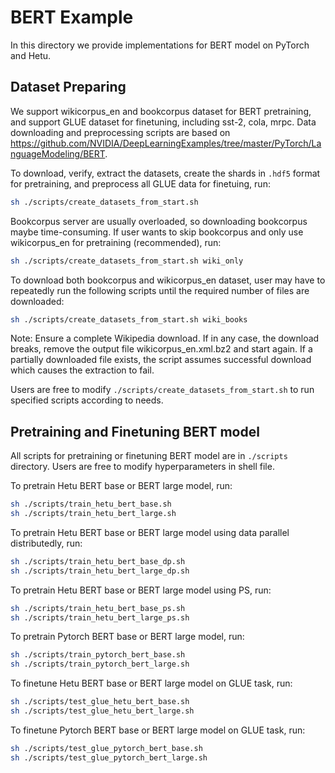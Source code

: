 # BERT Example
In this directory we provide implementations for BERT model on PyTorch and Hetu.

## Dataset Preparing
We support wikicorpus_en and bookcorpus dataset for BERT pretraining, and support GLUE dataset for finetuning, including 
sst-2, cola, mrpc. Data downloading and preprocessing scripts are based on https://github.com/NVIDIA/DeepLearningExamples/tree/master/PyTorch/LanguageModeling/BERT. 

To download, verify, extract the datasets, create the shards in `.hdf5` format for pretraining, and preprocess all GLUE data for finetuing, run:
```bash
sh ./scripts/create_datasets_from_start.sh
```
Bookcorpus server are usually overloaded, so downloading bookcorpus maybe time-consuming. If user wants to skip bookcorpus and only use wikicorpus_en for pretraining (recommended), run: 
```bash
sh ./scripts/create_datasets_from_start.sh wiki_only
```
To download both bookcorpus and wikicorpus_en dataset, user may have to repeatedly run the following scripts until the required number of files are downloaded:
```bash
sh ./scripts/create_datasets_from_start.sh wiki_books
```
Note: Ensure a complete Wikipedia download. If in any case, the download breaks, remove the output file wikicorpus_en.xml.bz2 and start again. If a partially downloaded file exists, the script assumes successful download which causes the extraction to fail.

Users are free to modify `./scripts/create_datasets_from_start.sh` to run specified scripts according to needs.

## Pretraining and Finetuning BERT model
All scripts for pretraining or finetuning BERT model are in `./scripts` directory. Users are free to modify hyperparameters in shell file.

To pretrain Hetu BERT base or BERT large model, run:
```bash
sh ./scripts/train_hetu_bert_base.sh
sh ./scripts/train_hetu_bert_large.sh
```
To pretrain Hetu BERT base or BERT large model using data parallel distributedly, run:
```bash
sh ./scripts/train_hetu_bert_base_dp.sh
sh ./scripts/train_hetu_bert_large_dp.sh
```
To pretrain Hetu BERT base or BERT large model using PS, run:
```bash
sh ./scripts/train_hetu_bert_base_ps.sh
sh ./scripts/train_hetu_bert_large_ps.sh
```
To pretrain Pytorch BERT base or BERT large model, run:
```bash
sh ./scripts/train_pytorch_bert_base.sh
sh ./scripts/train_pytorch_bert_large.sh
```
To finetune Hetu BERT base or BERT large model on GLUE task, run:
```bash
sh ./scripts/test_glue_hetu_bert_base.sh
sh ./scripts/test_glue_hetu_bert_large.sh
```
To finetune Pytorch BERT base or BERT large model on GLUE task, run:
```bash
sh ./scripts/test_glue_pytorch_bert_base.sh
sh ./scripts/test_glue_pytorch_bert_large.sh
```